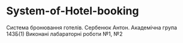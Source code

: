 # System-of-Hotel-booking
Система бронювання готелів. Сербенюк Антон. Академічна група 143Б(1)
Виконані лабараторні роботи №1, №2
